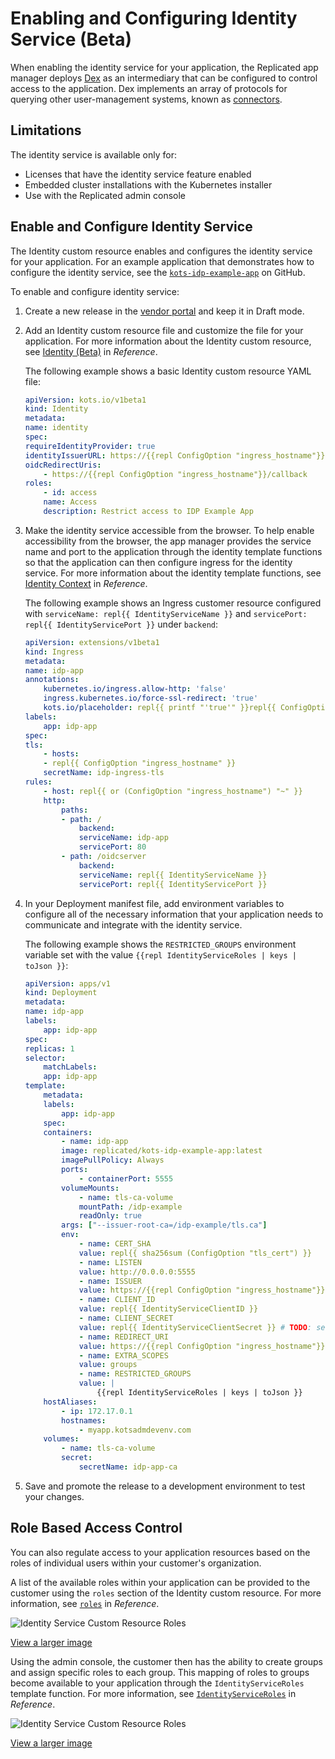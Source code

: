 
# Enabling and Configuring Identity Service (Beta)

When enabling the identity service for your application, the Replicated app manager deploys [Dex](https://dexidp.io/) as an intermediary that can be configured to control access to the application. Dex implements an array of protocols for querying other user-management systems, known as [connectors](https://dexidp.io/docs/connectors/).


## Limitations

The identity service is available only for:

* Licenses that have the identity service feature enabled
* Embedded cluster installations with the Kubernetes installer
* Use with the Replicated admin console

## Enable and Configure Identity Service

The Identity custom resource enables and configures the identity service for your application.
For an example application that demonstrates how to configure the identity service, see the [`kots-idp-example-app`](https://github.com/replicatedhq/kots-idp-example-app) on GitHub.

To enable and configure identity service:

1. Create a new release in the [vendor portal](https://vendor.replicated.com) and keep it in Draft mode. 

1. Add an Identity custom resource file and customize the file for your application. For more information about the Identity custom resource, see [Identity (Beta)](/reference/custom-resource-identity) in _Reference_.

    The following example shows a basic Identity custom resource YAML file:

    ```YAML
    apiVersion: kots.io/v1beta1
    kind: Identity
    metadata:
    name: identity
    spec:
    requireIdentityProvider: true
    identityIssuerURL: https://{{repl ConfigOption "ingress_hostname"}}/oidcserver
    oidcRedirectUris:
        - https://{{repl ConfigOption "ingress_hostname"}}/callback
    roles:
        - id: access
        name: Access
        description: Restrict access to IDP Example App
    ```

1. Make the identity service accessible from the browser. To help enable accessibility from the browser, the app manager provides the service name and port to the application through the identity template functions so that the application can then configure ingress for the identity service. For more information about the identity template functions, see [Identity Context](/reference/template-functions-identity-context) in _Reference_.

    The following example shows an Ingress customer resource configured with `serviceName: repl{{ IdentityServiceName }}` and `servicePort: repl{{ IdentityServicePort }}` under `backend`:

    ```YAML
    apiVersion: extensions/v1beta1
    kind: Ingress
    metadata:
    name: idp-app
    annotations:
        kubernetes.io/ingress.allow-http: 'false'
        ingress.kubernetes.io/force-ssl-redirect: 'true'
        kots.io/placeholder: repl{{ printf "'true'" }}repl{{ ConfigOption "annotations" | nindent 4 }}
    labels:
        app: idp-app
    spec:
    tls:
        - hosts:
        - repl{{ ConfigOption "ingress_hostname" }}
        secretName: idp-ingress-tls
    rules:
        - host: repl{{ or (ConfigOption "ingress_hostname") "~" }}
        http:
            paths:
            - path: /
                backend:
                serviceName: idp-app
                servicePort: 80
            - path: /oidcserver
                backend:
                serviceName: repl{{ IdentityServiceName }}
                servicePort: repl{{ IdentityServicePort }}
    ```

1. In your Deployment manifest file, add environment variables to configure all of the necessary information that your application needs to communicate and integrate with the identity service.

    The following example shows the `RESTRICTED_GROUPS` environment variable set with the value `{{repl IdentityServiceRoles | keys | toJson }}`:

    ```YAML
    apiVersion: apps/v1
    kind: Deployment
    metadata:
    name: idp-app
    labels:
        app: idp-app
    spec:
    replicas: 1
    selector:
        matchLabels:
        app: idp-app
    template:
        metadata:
        labels:
            app: idp-app
        spec:
        containers:
            - name: idp-app
            image: replicated/kots-idp-example-app:latest
            imagePullPolicy: Always
            ports:
                - containerPort: 5555
            volumeMounts:
                - name: tls-ca-volume
                mountPath: /idp-example
                readOnly: true
            args: ["--issuer-root-ca=/idp-example/tls.ca"]
            env:
                - name: CERT_SHA
                value: repl{{ sha256sum (ConfigOption "tls_cert") }}
                - name: LISTEN
                value: http://0.0.0.0:5555
                - name: ISSUER
                value: https://{{repl ConfigOption "ingress_hostname"}}/oidcserver
                - name: CLIENT_ID
                value: repl{{ IdentityServiceClientID }}
                - name: CLIENT_SECRET
                value: repl{{ IdentityServiceClientSecret }} # TODO: secret
                - name: REDIRECT_URI
                value: https://{{repl ConfigOption "ingress_hostname"}}/callback
                - name: EXTRA_SCOPES
                value: groups
                - name: RESTRICTED_GROUPS
                value: |
                    {{repl IdentityServiceRoles | keys | toJson }}
        hostAliases:
            - ip: 172.17.0.1
            hostnames:
                - myapp.kotsadmdevenv.com
        volumes:
            - name: tls-ca-volume
            secret:
                secretName: idp-app-ca
    ```
1. Save and promote the release to a development environment to test your changes.

## Role Based Access Control

You can also regulate access to your application resources based on the roles of individual users within your customer's organization.

A list of the available roles within your application can be provided to the customer using the `roles` section of the Identity custom resource. For more information, see [`roles`](/reference/custom-resource-identity#roles) in _Reference_.

![Identity Service Custom Resource Roles](/images/identity-service-crd-roles-new.png)

[View a larger image](/images/identity-service-crd-roles-new.png)

Using the admin console, the customer then has the ability to create groups and assign specific roles to each group.
This mapping of roles to groups become available to your application through the `IdentityServiceRoles` template function. For more information, see [`IdentityServiceRoles`](/reference/template-functions-identity-context#identityserviceroles) in _Reference_.

![Identity Service Custom Resource Roles](/images/identity-service-roles-template-function-new.png)

[View a larger image](/images/identity-service-roles-template-function-new.png)
